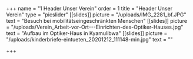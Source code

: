 +++
name = "1 Header Unser Verein"
order = 1
title = "Header Unser Verein"
type = "picslider"
[[slides]]
picture = "/uploads/IMG_2281_bf.JPG"
text = "Besuch bei mobilitätseingeschränkten Menschen"
[[slides]]
picture = "/uploads/Verein_Arbeit-vor-Ort---Einrichten-des-Optiker-Hauses.jpg"
text = "Aufbau im Optiker-Haus in Kyamulibwa"
[[slides]]
picture = "/uploads/kinderbriefe-eintueten_20201212_111148-min.jpg"
text = ""

+++
